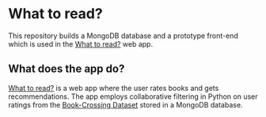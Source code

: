 # What to read?

This repository builds a MongoDB database and a prototype front-end which is used in the [What to read?](https://www.shawnchahal.com/what-to-read) web app.

## What does the app do?

[What to read?](https://www.shawnchahal.com/what-to-read) is a web app where the user rates books and gets recommendations. The app employs collaborative filtering in Python on user ratings from the [Book-Crossing Dataset](http://www2.informatik.uni-freiburg.de/~cziegler/BX/) stored in a MongoDB database.
